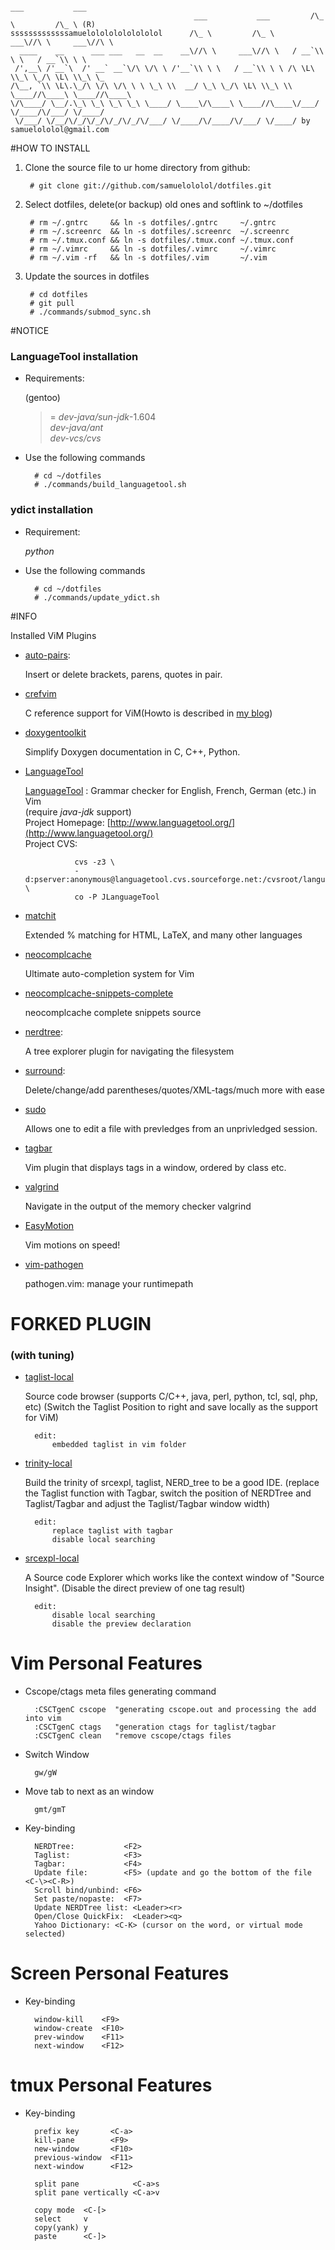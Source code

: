                                                                         ___           ___
                                             ___           ___         /\_ \         /\_ \ (R)
    sssssssssssssamuelolololololololol      /\_ \         /\_ \     ___\//\ \     ___\//\ \
      ____    __      ___ ___   __  __    __\//\ \     ___\//\ \   / __`\\ \ \   / __`\\ \ \
     /',__\ /'__`\  /' __` __`\/\ \/\ \ /'__`\\ \ \   / __`\\ \ \ /\ \L\ \\_\ \_/\ \L\ \\_\ \_
    /\__, `\\ \L\.\_/\ \/\ \/\ \ \ \_\ \\  __/ \_\ \_/\ \L\ \\_\ \\ \____//\____\ \____//\____\
    \/\____/ \__/.\_\ \_\ \_\ \_\ \____/ \____\/\____\ \____//\____\/___/ \/____/\/___/ \/____/
     \/___/ \/__/\/_/\/_/\/_/\/_/\/___/ \/____/\/____/\/___/ \/____/ by samuelololol@gmail.com
                                                                                                          

#HOW TO INSTALL

1. Clone the source file to ur home directory from github:  
    
        # git clone git://github.com/samuelololol/dotfiles.git

2. Select dotfiles, delete(or backup) old ones and softlink to ~/dotfiles  

        # rm ~/.gntrc     && ln -s dotfiles/.gntrc     ~/.gntrc  
        # rm ~/.screenrc  && ln -s dotfiles/.screenrc  ~/.screenrc  
        # rm ~/.tmux.conf && ln -s dotfiles/.tmux.conf ~/.tmux.conf  
        # rm ~/.vimrc     && ln -s dotfiles/.vimrc     ~/.vimrc  
        # rm ~/.vim -rf   && ln -s dotfiles/.vim       ~/.vim  


3. Update the sources in dotfiles  

        # cd dotfiles  
        # git pull
        # ./commands/submod_sync.sh
       
#NOTICE  

### LanguageTool installation 

+ Requirements:  

    (gentoo)  
    >= _dev-java/sun-jdk_-1.604  
    _dev-java/ant_  
    _dev-vcs/cvs_  

+ Use the following commands

        # cd ~/dotfiles  
        # ./commands/build_languagetool.sh

### ydict installation

+ Requirement:  

    _python_  

+ Use the following commands

        # cd ~/dotfiles
        # ./commands/update_ydict.sh 

#INFO

Installed ViM Plugins

+ [auto-pairs](https://github.com/vim-scripts/Auto-Pairs): 

    Insert or delete brackets, parens, quotes in pair.

+ [crefvim](http://github.com/vim-scripts/CRefVim)

    C reference support for ViM(Howto is described in [my blog](http://samuelololol.blogspot.com/2010/01/crefvim-c-reference-manual-especially.html))

+ [doxygentoolkit](https://github.com/vim-scripts/DoxygenToolkit.vim)

    Simplify Doxygen documentation in C, C++, Python.

+ [LanguageTool](http://www.vim.org/scripts/script.php?script_id=3223)  
  
    [LanguageTool](http://www.languagetool.org/) : Grammar checker for English, French, German (etc.) in Vim   
    (require _java-jdk_ support)  
    Project Homepage: [http://www.languagetool.org/](http://www.languagetool.org/)  
    Project CVS:   

                 cvs -z3 \   
                 -d:pserver:anonymous@languagetool.cvs.sourceforge.net:/cvsroot/languagetool \   
                 co -P JLanguageTool   

+ [matchit](https://github.com/vim-scripts/matchit.zip)

    Extended % matching for HTML, LaTeX, and many other languages

+ [neocomplcache](https://github.com/Shougo/neocomplcache)

    Ultimate auto-completion system for Vim

+ [neocomplcache-snippets-complete](https://github.com/Shougo/neocomplcache-snippets-complete)

    neocomplcache complete snippets source

+ [nerdtree](https://github.com/scrooloose/nerdtree): 

    A tree explorer plugin for navigating the filesystem

+ [surround](https://github.com/vim-scripts/surround.vim):

    Delete/change/add parentheses/quotes/XML-tags/much more with ease

+ [sudo](https://github.com/vim-scripts/sudo.vim)

    Allows one to edit a file with prevledges from an unprivledged session.

+ [tagbar](https://github.com/majutsushi/tagbar)
    
    Vim plugin that displays tags in a window, ordered by class etc.

+ [valgrind](https://github.com/vim-scripts/valgrind.vim)

    Navigate in the output of the memory checker valgrind

+ [EasyMotion](https://github.com/Lokaltog/vim-easymotion)

    Vim motions on speed!

+ [vim-pathogen](https://github.com/tpope/vim-pathogen)

    pathogen.vim: manage your runtimepath

# FORKED PLUGIN
### (with tuning)

+ [taglist-local](https://github.com/vim-scripts/taglist.vim)

    Source code browser (supports C/C++, java, perl, python, tcl, sql, php, etc)
    (Switch the Taglist Position to right and save locally as the support for ViM)

        edit: 
            embedded taglist in vim folder

+ [trinity-local](https://github.com/vim-scripts/trinity.vim)

    Build the trinity of srcexpl, taglist, NERD_tree to be a good IDE. 
    (replace the Taglist function with Tagbar, switch the position of NERDTree 
     and Taglist/Tagbar and adjust the Taglist/Tagbar window width)

        edit: 
            replace taglist with tagbar
            disable local searching

+ [srcexpl-local](https://github.com/vim-scripts/SrcExpl)

    A Source code Explorer which works like the context window of "Source Insight". 
    (Disable the direct preview of one tag result)

        edit:
            disable local searching
            disable the preview declaration

# Vim Personal Features
   
+ Cscope/ctags meta files generating command

        :CSCTgenC cscope  "generating cscope.out and processing the add into vim
        :CSCTgenC ctags   "generation ctags for taglist/tagbar
        :CSCTgenC clean   "remove cscope/ctags files
    
+ Switch Window

        gw/gW

+ Move tab to next as an window

        gmt/gmT

+ Key-binding

        NERDTree:           <F2>
        Taglist:            <F3>
        Tagbar:             <F4>
        Update file:        <F5> (update and go the bottom of the file <C-\><C-R>)
        Scroll bind/unbind: <F6>
        Set paste/nopaste:  <F7>
        Update NERDTree list: <Leader><r>
        Open/Close QuickFix:  <Leader><q>
        Yahoo Dictionary: <C-K> (cursor on the word, or virtual mode selected)


# Screen Personal Features

+ Key-binding

        window-kill    <F9>
        window-create  <F10>
        prev-window    <F11>
        next-window    <F12>

# tmux Personal Features

+ Key-binding

        prefix key       <C-a>
        kill-pane        <F9>
        new-window       <F10>
        previous-window  <F11>
        next-window      <F12>

        split pane            <C-a>s
        split pane vertically <C-a>v

        copy mode  <C-[>
        select     v
        copy(yank) y
        paste      <C-]>

<!-- {{{ 
* my custom vim script  

    samuelololol/plugin/

        mycodetoblogger.vim  function of blogger posting
        mycscope.vim         key map for cscope  
        mycsct.vim           ctags/cscope detection and generation  
        mymaptoggle.vim      contain a function used by MoveTo*()  
        mymvtotab.vim        MoveTo*() function used for moving tab  
        myneocomplcache.vim  my neocomplcache settings
        myvalgrind.vim       valgrind setting for vim
        myydict.vim          bind key to look up yahoo dictionary 
        mybrace.vim.bak      brace utils (suspending, using auto-pairs) 

NOTES
===========
            1. add submodule with single script command:

                ~/dotfiles/ $ ./commands/add_submodule.sh <FULL GIT REPO PATH> \
                                ./.vim/bundle/<local folder name for the plugin>


            2. delete submodule 

                Delete the relevant section from the .gitmodules file.
                Delete the relevant section from .git/config.
                Run git rm --cached path_to_submodule (no trailing slash).
                Commit and delete the now untracked submodule files.

}}} 
vim:fdm=marker
-->
